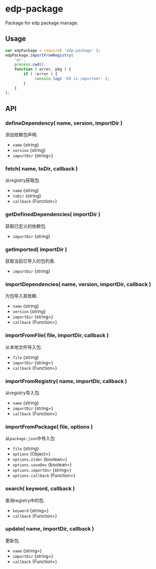# edp-package

Package for edp package manage.

## Usage

```javascript
var edpPackage = require( 'edp-package' );
edpPackage.importFromRegistry( 
    'er', 
    process.cwd(), 
    function ( error, pkg ) {
        if ( !error ) {
             console.log( 'ER is imported!' );
        }
    } 
);
```

## API


### defineDependency( name, version, importDir )

添加依赖包声明.

- `name` {string}
- `version` {string}
- `importDir` {string=}


### fetch( name, toDir, callback )

从registry获取包.

- `name` {string}
- `toDir` {string}
- `callback` {Function=}


### getDefinedDependencies( importDir )

获取已定义的依赖包.

- `importDir` {string}


### getImported( importDir )

获取当前已导入的包列表.

- `importDir` {string}


### importDependencies( name, version, importDir, callback )

为包导入其依赖.

- `name` {string}
- `version` {string}
- `importDir` {string=}
- `callback` {Function=}


### importFromFile( file, importDir, callback )

从本地文件导入包.

- `file` {string}
- `importDir` {string=}
- `callback` {Function=}


### importFromRegistry( name, importDir, callback )

从registry导入包.

- `name` {string}
- `importDir` {string=}
- `callback` {Function=}

### importFromPackage( file, options )

从`package.json`中导入包

- `file` {string}
- `options` {Object=}
- `options.older` {boolean=}
- `options.saveDev` {boolean=}
- `options.importDir` {string=}
- `options.callback` {Function=}


### search( keyword, callback )

查询registry中的包.

- `keyword` {string=}
- `callback` {Function=}


### update( name, importDir, callback )

更新包.

- `name` {string=}
- `importDir` {string=}
- `callback` {Function=}


